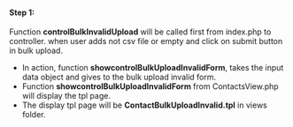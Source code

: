 #### Step 1:

Function **controlBulkInvalidUpload** will be called first from index.php to controller. when user adds not csv file or empty and click on submit button in bulk upload.

- In action, function **showcontrolBulkUploadInvalidForm**, takes the input data object and gives to the bulk upload invalid form.
- Function **showcontrolBulkUploadInvalidForm** from ContactsView.php will display the tpl page.
- The display tpl page will be **ContactBulkUploadInvalid.tpl** in views folder.



